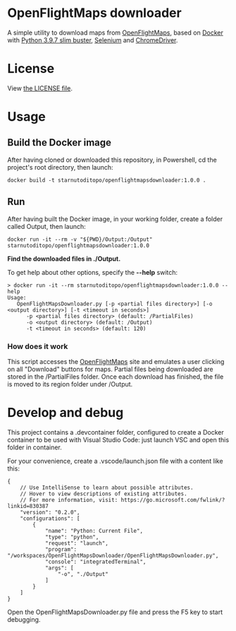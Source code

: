 # OpenFlightMaps downloader

A simple utility to download maps from [OpenFlightMaps](https://www.openflightmaps.org/), based on [Docker](https://www.docker.com/) with [Python 3.9.7 slim buster](https://hub.docker.com/_/python), [Selenium](https://selenium-python.readthedocs.io/index.html) and [ChromeDriver](https://chromedriver.chromium.org/).

# License

View [the LICENSE file](LICENSE).

# Usage

## Build the Docker image

After having cloned or downloaded this repository, in Powershell, cd the project's root directory, then launch:

    docker build -t starnutoditopo/openflightmapsdownloader:1.0.0 .

## Run

After having built the Docker image, in your working folder, create a folder called Output, then launch:

    docker run -it --rm -v "${PWD}/Output:/Output" starnutoditopo/openflightmapsdownloader:1.0.0

**Find the downloaded files in ./Output.**

To get help about other options, specify the **--help** switch:

    > docker run -it --rm starnutoditopo/openflightmapsdownloader:1.0.0 --help
    Usage:
       OpenFlightMapsDownloader.py [-p <partial files directory>] [-o <output directory>] [-t <timeout in seconds>]
          -p <partial files directory> (default: /PartialFiles)
          -o <output directory> (default: /Output)
          -t <timeout in seconds> (default: 120)

### How does it work

This script accesses the [OpenFlightMaps](https://www.openflightmaps.org/) site and emulates a user clicking on all "Download" buttons for maps.
Partial files being downloaded are stored in the /PartialFiles folder. Once each download has finished, the file is moved to its region folder under /Output.

# Develop and debug

This project contains a .devcontainer folder, configured to create a Docker container to be used with Visual Studio Code: just launch VSC and open this folder in container.

For your convenience, create a .vscode/launch.json file with a content like this:

    {
        // Use IntelliSense to learn about possible attributes.
        // Hover to view descriptions of existing attributes.
        // For more information, visit: https://go.microsoft.com/fwlink/?linkid=830387
        "version": "0.2.0",
        "configurations": [
            {
                "name": "Python: Current File",
                "type": "python",
                "request": "launch",
                "program": "/workspaces/OpenFlightMapsDownloader/OpenFlightMapsDownloader.py",
                "console": "integratedTerminal",
                "args": [
                    "-o", "./Output"
                ]
            }
        ]
    }

Open the OpenFlightMapsDownloader.py file and press the F5 key to start debugging.
